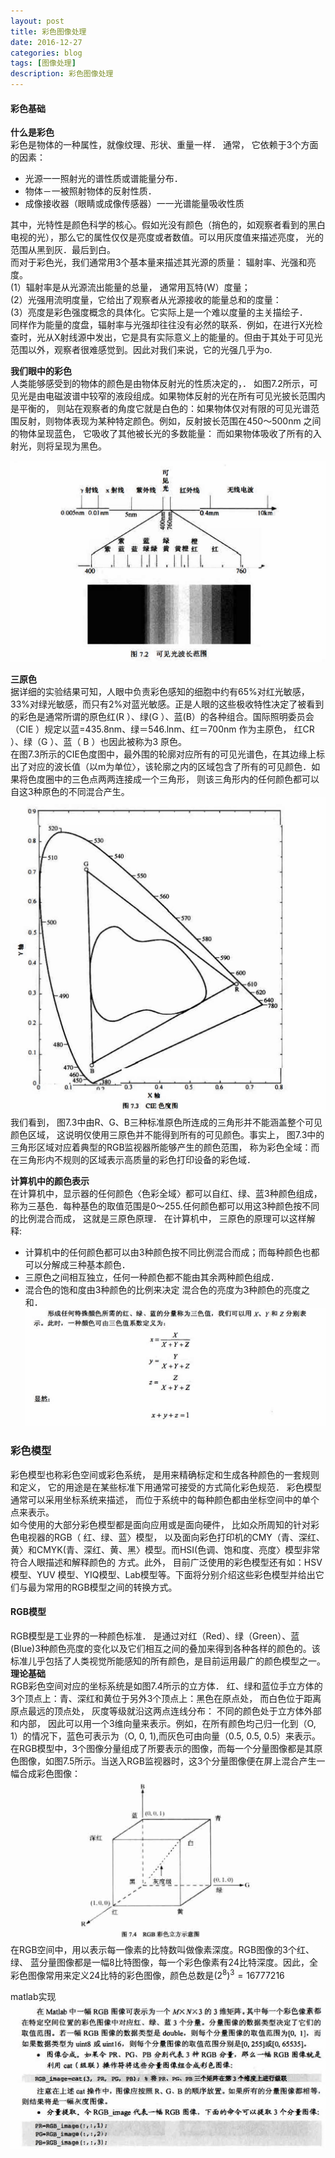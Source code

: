 ```yaml
---
layout: post
title: 彩色图像处理
date: 2016-12-27
categories: blog
tags: [图像处理]
description: 彩色图像处理
---
```


#### 彩色基础     

**什么是彩色**      
彩色是物体的一种属性，就像纹理、形状、重量一样． 通常， 它依赖于3个方面的因素：   

- 光源一一照射光的谱性质或谱能量分布．
- 物体－一被照射物体的反射性质．
- 成像接收器（眼睛或成像传感器）一一光谱能量吸收性质

其中，光特性是颜色科学的核心。假如光没有颜色（捎色的，如观察者看到的黑白电视的光），那么它的属性仅仅是亮度或者数值。可以用灰度值来描述亮度， 光的范围从黑到灰．最后到白。      
而对于彩色光，我们通常用3个基本量来描述其光源的质量： 辐射率、光强和亮度。           
(1）辐射率是从光源流出能量的总量， 通常用瓦特(W）度量；        
(2）光强用流明度量，它给出了观察者从光源接收的能量总和的度量：        
(3）亮度是彩色强度概念的具体化。它实际上是一个难以度量的主关描绘子．      
同样作为能量的度盘，辐射率与光强却往往没有必然的联系．例如，在进行X光检查时，光从X射线源中发出，它是具有实际意义上的能量的。但由于其处于可见光范围以外，观察者很难感觉到。因此对我们来说，它的光强几乎为o.      

**我们眼中的彩色**      
人类能够感受到的物体的颜色是由物体反射光的性质决定的，． 如图7.2所示，可见光是由电磁波谱中较窄的液段组成。如果物体反射的光在所有可见光披长范围内是平衡的， 则站在观察者的角度它就是白色的：如果物体仅对有限的可见光谱范围反射，则物体表现为某种特定颜色。例如，反射披长范围在450～500nm 之间的物体呈现蓝色， 它吸收了其他被长光的多数能量： 而如果物体吸收了所有的入射光，则将呈现为黑色。    

![](https://raw.githubusercontent.com/whuhan2013/myImage/master/dataImage/chapter7/p1.png)  

**三原色**      
据详细的实验结果可知，人眼中负责彩色感知的细胞中约有65%对红光敏感， 33%对绿光敏感，而只有2%对蓝光敏感。正是人眼的这些极收特性决定了被看到的彩色是通常所谓的原色红(R ）、绿(G ）、蓝(B）的各种组合。国际照明委员会（CIE ）规定以蓝=435.8nm、绿＝546.lnm、红＝700nm 作为主原色， 红CR ）、绿（G ）、蓝（ B ）也因此被称为3 原色。      
在图7.3所示的CIE色度图中，最外围的轮廓对应所有的可见光谱色，在其边缘上标出了对应的波长值（以m为单位〉，该轮廓之内的区域包含了所有的可见颜色．如果将色度圈中的三色点两两连接成一个三角形， 则该三角形内的任何颜色都可以自这3种原色的不同混合产生。      
![](https://raw.githubusercontent.com/whuhan2013/myImage/master/dataImage/chapter7/p2.png)  
我们看到， 图7.3中由R、G、B三种标准原色所连成的三角形并不能涵盖整个可见颜色区域， 这说明仅使用三原色并不能得到所有的可见颜色。事实上， 图7.3中的三角形区域对应着典型的RGB监视器所能够产生的颜色范围， 称为彩色全域：而在三角形内不规则的区域表示高质量的彩色打印设备的彩色域．  

**计算机中的颜色表示**     
在计算机中，显示器的任何颜色〈色彩全域〉都可以自红、绿、蓝3种颜色组成，称为三基色．每种基色的取值范围是0～255.任何颜色都可以用这3种颜色按不同的比例混合而成， 这就是三原色原理． 在计算机中， 三原色的原理可以这样解释:      

- 计算机中的任何颜色都可以由3种颜色按不同比例混合而成；而每种颜色也都可以分解成三种基本颜色．     
- 三原色之间相互独立，任何一种颜色都不能由其余两种颜色组成．
- 混合色的饱和度由3种颜色的比例来决定 混合色的亮度为3种颜色的亮度之和．     
![](https://raw.githubusercontent.com/whuhan2013/myImage/master/dataImage/chapter7/p3.png) 

### 彩色模型     
彩色模型也称彩色空间或彩色系统， 是用来精确标定和生成各种颜色的一套规则和定义， 它的用途是在某些标准下用通常可接受的方式简化彩色规范． 彩色模型通常可以采用坐标系统来描述， 而位于系统中的每种颜色都由坐标空间中的单个点来表示。          
如今使用的大部分彩色模型都是面向应用或是面向硬件， 比如众所周知的针对彩色电视器的RGB（ 红、绿、蓝〉模型， 以及面向彩色打印机的CMY（青、深红、黄〉和CMYK(青、深红、黄、黑〉模型。而HSI(色调、饱和度、亮度〉模型非常符合人眼描述和解释颜色的
方式。此外， 目前广泛使用的彩色模型还有如：HSV模型、YUV 模型、YIQ模型、Lab模型等。下面将分别介绍这些彩色模型并给出它们与最为常用的RGB模型之间的转换方式。      

#### RGB模型       
RGB模型是工业界的一种颜色标准． 是通过对红（Red）、绿（Green）、蓝(Blue)3种颜色亮度的变化以及它们相互之间的叠加来得到各种各样的颜色的。该标准儿乎包括了人类视觉所能感知的所有颜色，是目前运用最广的颜色模型之一。  
**理论基础**     
RGB彩色空间对应的坐标系统是如图7.4所示的立方体． 红、绿和蓝位手立方体的3个顶点上：青、深红和黄位于另外3个顶点上：黑色在原点处， 而白色位于距离原点最远的顶点处， 灰度等级就沿这两点连线分布： 不同的颜色处于立方体外部和内部， 因此可以用一个3维向量来表示。例如，在所有颜色均己归一化到（O, 1）的情况下，蓝色可表示为（O, 0, 1),而灰色可由向量（0.5, 0.5, 0.5）来表示。
在RGB模型中，3个图像分量组成了所要表示的图像，而每一个分量图像都是其原色图像，如图7.5所示。当送入RGB监视器时，这3个分量图像便在屏上混合产生一幅合成彩色图像：　      
![](https://raw.githubusercontent.com/whuhan2013/myImage/master/dataImage/chapter7/p4.png) 
在RGB空间中，用以表示每一像素的比特数叫做像素深度。RGB图像的3个红、绿、 蓝分量图像都是一幅8比特图像，每一个彩色像素有24比特深度。因此，全彩色图像常用来定义24比特的彩色图像，颜色总数是$(2^8)^3=16777216$

matlab实现     
![](https://raw.githubusercontent.com/whuhan2013/myImage/master/dataImage/chapter7/p5.png) 

